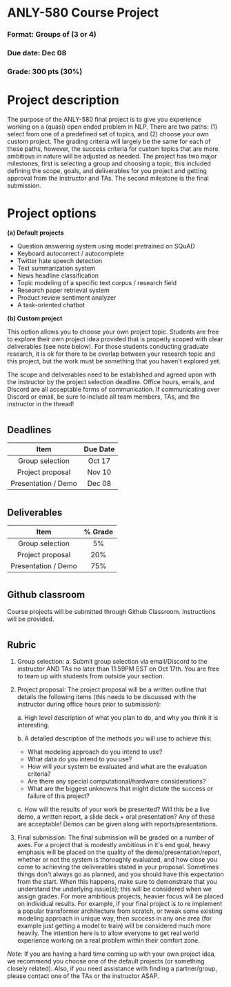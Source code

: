 # ANLY-580 Course Project

### Format: Groups of (3 or 4)

### Due date: Dec 08

### Grade: 300 pts (30%)

#
# Project description

The purpose of the ANLY-580 final project is to give you experience working on a (quasi) open ended problem in NLP. There are two paths: (1) select from one of a predefined set of topics, and (2) choose your own custom project. The grading criteria will largely be the same for each of these paths, however, the success criteria for custom topics that are more ambitious in nature will be adjusted as needed. The project has two major milestones, first is selecting a group and choosing a topic; this included defining the scope, goals, and deliverables for you project and getting approval from the instructor and TAs. The second milestone is the final submission.

# 
# Project options

**(a) Default projects**

- Question answering system using model pretrained on SQuAD
- Keyboard autocorrect / autocomplete
- Twitter hate speech detection
- Text summarization system
- News headline classification
- Topic modeling of a specific text corpus / research field
- Research paper retrieval system
- Product review sentiment analyzer
- A task-oriented chatbot


**(b) Custom project**

This option allows you to choose your own project topic. Students are free to explore their own project idea provided that is properly scoped with clear deliverables (see note below). For those students conducting graduate research, it is ok for there to be overlap between your research topic and this project, but the work must be something that you haven't explored yet.

The scope and deliverables need to be established and agreed upon with the instructor by the project selection deadline. Office hours, emails, and Discord are all acceptable forms of communication. If communicating over Discord or email, be sure to include all team members, TAs, and the instructor in the thread!

#
## Deadlines

|   Item              | Due Date |
| :-----------------: | :------: |
| Group selection     |  Oct 17  |
| Project proposal    |  Nov 10  |
| Presentation / Demo |  Dec 08  |

#
## Deliverables

|   Item              | % Grade  |
| :-----------------: | :------: |
| Group selection     |     5%   |
| Project proposal    |    20%   | 
| Presentation / Demo |    75%   |

#
## Github classroom

Course projects will be submitted through Github Classroom. Instructions will be provided.

#
## Rubric

1. Group selection:
    a. Submit group selection via email/Discord to the instructor AND TAs no later than 11:59PM EST on Oct 17th. You are free to team up with students from outside your section.

2. Project proposal: The project proposal will be a written outline that details the following items (this needs to be discussed with the instructor during office hours prior to submission):

    a. High level description of what you plan to do, and why you think it is interesting.

    b. A detailed description of the methods you will use to achieve this:
    * What modeling approach do you intend to use?
    * What data do you intend to you use?
    * How will your system be evaluated and what are the evaluation criteria?
    * Are there any special computational/hardware considerations?
    * What are the biggest unknowns that might dictate the success or failure of this project?

    c. How will the results of your work be presented? Will this be a live demo, a written report, a slide deck + oral presentation? Any of these are acceptable! Demos can be given along with reports/presentations.

3. Final submission: The final submission will be graded on a number of axes. For a project that is modestly ambitious in it's end goal, heavy emphasis will be placed on the quality of the demo/presentation/report, whether or not the system is thoroughly evaluated, and how close you come to achieving the deliverables stated in your proposal. Sometimes things don't always go as planned, and you should have this expectation from the start. When this happens, make sure to demonstrate that you understand the underlying issue(s); this will be considered when we assign grades. For more ambitious projects, heavier focus will be placed on individual results. For example, if your final project is to re implement a popular transformer architecture from scratch, or tweak some existing modeling approach in unique way, then success in any one area (for example just getting a model to train) will be considered much more heavily. The intention here is to allow everyone to get real world experience working on a real problem within their comfort zone.

*Note:* If you are having a hard time coming up with your own project idea, we recommend you choose one of the default projects (or something closely related). Also, if you need assistance with finding a partner/group, please contact one of the TAs or the instructor ASAP.
